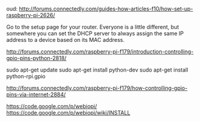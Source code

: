 oud: <http://forums.connectedly.com/guides-how-articles-f10/how-set-up-raspberry-pi-2626/>

Go to the setup page for your router. Everyone is a little different, but somewhere you can set the DHCP server to always assign the same IP address to a device based on its MAC address. 


<http://forums.connectedly.com/raspberry-pi-f179/introduction-controlling-gpio-pins-python-2818/>

sudo apt-get update
sudo apt-get install python-dev
sudo apt-get install python-rpi.gpio

<http://forums.connectedly.com/raspberry-pi-f179/how-controlling-gpio-pins-via-internet-2884/>

<https://code.google.com/p/webiopi/>
<https://code.google.com/p/webiopi/wiki/INSTALL>

